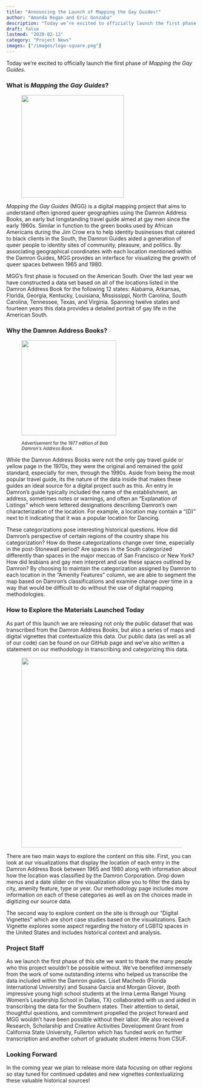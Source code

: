 ```yaml
---
title: "Announcing the Launch of Mapping the Gay Guides!"
author: "Amanda Regan and Eric Gonzaba"
description: "Today we’re excited to officially launch the first phase of Mapping the Gay Guides, a digital history mapping project that aims to understand ignored queer geographies using the Damron Address Books."
draft: false
lastmod: "2020-02-12"
category: "Project News"
images: ["/images/logo-square.png"]
---
```

Today we’re excited to officially launch the first phase of _Mapping the Gay Guides_.

### What is _Mapping the Gay Guides_?

<figure>
<img src="/dev/images/logo-square.png" class="image-right" style="width:270px;">
</figure>

_Mapping the Gay Guides_ (MGG) is a digital mapping project that aims to understand often ignored queer geographies using the Damron Address Books, an early but longstanding travel guide aimed at gay men since the early 1960s. Similar in function to the green books used by African Americans during the Jim Crow era to help identity businesses that catered to black clients in the South, the Damron Guides aided a generation of queer people to identity sites of community, pleasure, and politics. By associating geographical coordinates with each location mentioned within the Damron Guides, MGG provides an interface for visualizing the growth of queer spaces between 1965 and 1980.

MGG’s first phase is focused on the American South. Over the last year we have constructed a data set based on all of the locations listed in the Damron Address Book for the following 12 states: Alabama, Arkansas, Florida, Georgia, Kentucky, Louisiana, Mississippi, North Carolina, South Carolina, Tennessee, Texas, and Virginia. Spanning twelve states and fourteen years this data provides a detailed portrait of gay life in the American South.

### Why the Damron Address Books?

<figure>
<img src="/dev/images/damron-ad-1976.png" class="image-right" style="width:250px;">
<figcaption class="caption-right alert-secondary" style="width:250px;"><p><small>Advertisement for the 1977 edition of <i>Bob Damron's Address Book.</i></p></small></figcaption>
</figure>

While the Damron Address Books were not the only gay travel guide or yellow page in the 1970s, they were the original and remained the gold standard, especially for men, through the 1990s. Aside from being the most popular travel guide, its the nature of the data inside that makes these guides an ideal source for a digital project such as this. An entry in Damron’s guide typically included the name of the establishment, an address, sometimes notes or warnings, and often an “Explanation of Listings” which were lettered designations describing Damron’s own characterization of the location. For example, a location may contain a “(D)” next to it indicating that it was a popular location for Dancing.

These categorizations pose interesting historical questions. How did Damron’s perspective of certain regions of the country shape his categorization? How do these categorizations change over time, especially in the post-Stonewall period? Are spaces in the South categorized differently than spaces in the major meccas of San Francisco or New York? How did lesbians and gay men interpret and use these spaces outlined by Damron? By choosing to maintain the categorization assigned by Damron to each location in the “Amenity Features” column, we are able to segment the map based on Damron’s classifications and examine change over time in a way that would be difficult to do without the use of digital mapping methodologies.

### How to Explore the Materials Launched Today

As part of this launch we are releasing not only the public dataset that was transcribed from the Damron Address Books, but also a series of maps and digital vignettes that contextualize this data. Our public data (as well as all of our code) can be found on our GitHub page and we’ve also written a statement on our methodology in transcribing and categorizing this data.
<figure>
<img src="/dev/images/launch-blog-map.png" class="image-left" style="width:500px;">
</figure>
There are two main ways to explore the content on this site. First, you can look at our visualizations that display the location of each entry in the Damron Address Book between 1965 and 1980 along with information about how the location was classified by the Damron Corporation. Drop down menus and a date slider on the visualization allow you to filter the data by city, amenity feature, type or year. Our methodology page includes more information on each of these categories as well as on the choices made in digitizing our source data.

The second way to explore content on the site is through our “Digital Vignettes” which are short case studies based on the visualizations. Each Vignette explores some aspect regarding the history of LGBTQ spaces in the United States and includes historical context and analysis.

### Project Staff
As we launch the first phase of this site we want to thank the many people who this project wouldn’t be possible without. We’ve benefited immensely from the work of some outstanding interns who helped us transcribe the data included within the Damron guides. Liset Machedo (Florida International University) and Susana Garcia and Morgan Glover, (both impressive young high school students at the Irma Lerma Rangel Young Women’s Leadership School in Dallas, TX) collaborated with us and aided in transcribing the data for the Southern states. Their attention to detail, thoughtful questions, and commitment propelled the project forward and MGG wouldn’t have been possible without their labor. We also received a Research, Scholarship and Creative Activities Development Grant from California State University, Fullerton which has funded work on further transcription and another cohort of graduate student interns from CSUF.

### Looking Forward
In the coming year we plan to release more data focusing on other regions so stay tuned for continued updates and new vignettes contextualizing these valuable historical sources!
